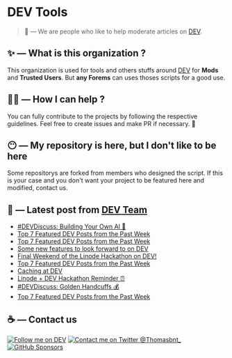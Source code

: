 # DEV Tools

> 🔧 — We are people who like to help moderate articles on [DEV](https://dev.to).

## ✨ — What is this organization ?

This organization is used for tools and others stuffs around [DEV](https://dev.to) for **Mods** and **Trusted Users**. But __any Forems__ can uses thoses scripts for a good use.


## 💪🏼 — How I can help ?

You can fully contribute to the projects by following the respective guidelines. Feel free to create issues and make PR if necessary. 🎉

## 😶 — My repository is here, but I don't like to be here

Some repositorys are forked from members who designed the script. If this is your case and you don't want your project to be featured here and modified, contact us.

## 📝 — Latest post from [DEV Team](https://dev.to/devteam)

<!-- BLOG-POST-LIST:START -->
- [#DEVDiscuss: Building Your Own AI 🤖](https://dev.to/devteam/devdiscuss-building-your-own-ai-26p0)
- [Top 7 Featured DEV Posts from the Past Week](https://dev.to/devteam/top-7-featured-dev-posts-from-the-past-week-4e99)
- [Top 7 Featured DEV Posts from the Past Week](https://dev.to/devteam/top-7-featured-dev-posts-from-the-past-week-4gh4)
- [Some new features to look forward to on DEV](https://dev.to/devteam/some-new-features-to-look-forward-to-on-dev-5jk)
- [Final Weekend of the Linode Hackathon on DEV!](https://dev.to/devteam/final-weekend-of-the-linode-hackathon-on-dev-392c)
- [Top 7 Featured DEV Posts from the Past Week](https://dev.to/devteam/top-7-featured-dev-posts-from-the-past-week-40)
- [Caching at DEV](https://dev.to/devteam/caching-at-dev-11el)
- [Linode + DEV Hackathon Reminder ⏰](https://dev.to/devteam/linode-dev-hackathon-reminder-4h6k)
- [#DEVDiscuss: Golden Handcuffs 💰](https://dev.to/devteam/devdiscuss-golden-handcuffs-4n67)
- [Top 7 Featured DEV Posts from the Past Week](https://dev.to/devteam/top-7-featured-dev-posts-from-the-past-week-1ni2)
<!-- BLOG-POST-LIST:END -->


## ☕ — Contact us

[![Follow me on DEV](https://img.shields.io/badge/dev.to-%2308090A.svg?&style=for-the-badge&logo=dev.to&logoColor=white&alt=devto)](https://dev.to/thomasbnt)
[![Contact me on Twitter @Thomasbnt_](https://img.shields.io/badge/Contact%20me%20on%20Twitter-%231DA1F2.svg?&style=for-the-badge&logo=twitter&logoColor=white&alt=twitter)](https://twitter.com/messages/1142357270-1142357270?text=Hello,%20I%20contact%20you%20from%20devtotools%20&recipient_id=1142357270) [![GitHub Sponsors](https://img.shields.io/badge/Sponsor%20me-%23EA54AE.svg?&style=for-the-badge&logo=github-sponsors&logoColor=white)](https://github.com/sponsors/thomasbnt)



